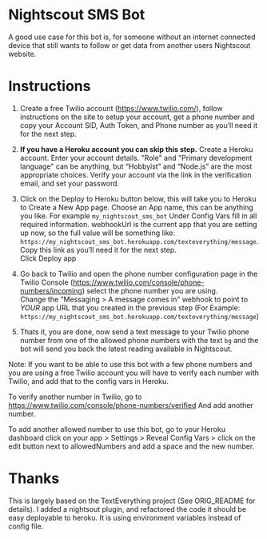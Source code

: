 
# Nightscout SMS Bot

A good use case for this bot is, for someone without an internet connected device that still wants to follow or get data from another users Nightscout website.

# Instructions
 1. Create a free Twilio account (https://www.twilio.com/), follow instructions on the site to setup your account, get a phone number and copy your Account SID, Auth Token, and Phone number as you’ll need it for the next step.
    
   
 2.  **If you have a Heroku account you can skip this step.** 
     Create a Heroku account. 
     Enter your account details. "Role" and "Primary development language" can be anything, but “Hobbyist” and “Node.js” are the most appropriate choices. 
     Verify your account via the link in the verification email, and set your password.
     
 3. Click on the Deploy to Heroku button below, this will take you to Heroku to Create a New App page. 
Choose an App name, this can be anything you like. For example `my_nightscout_sms_bot` 
Under Config Vars fill in all required information. 
webhookUrl is the current app that you are setting up now, so the full value will be something like: `https://my_nightscout_sms_bot.herokuapp.com/texteverything/message`. 
Copy this link as you’ll need it for the next step.   
Click Deploy app

 4. Go back to Twilio and open the phone number configuration page in the Twilio Console (https://www.twilio.com/console/phone-numbers/incoming) select the phone number you are using.  
Change the "Messaging > A message comes in" webhook to point to _YOUR_ app URL that you created in the previous step (For Example: `https://my_nightscout_sms_bot.herokuapp.com/texteverything/message`)
 5. Thats it, you are done, now send a text message to your Twilio phone number from one of the allowed phone numbers with the text `bg` and the bot will send you back the latest reading available in Nightscout.
 

 Note: If you want to be able to use this bot with a few phone numbers and you are using a free Twilio account you will have to verify each number with Twilio, and add that to the config vars in Heroku.
 
To verify another number in Twilio, go to https://www.twilio.com/console/phone-numbers/verified And add another number.

To add another allowed number to use this bot, go to your Heroku dashboard click on your app > Settings > Reveal Config Vars >  click on the edit button next to allowedNumbers and add a space and the new number.  

 
 

# Thanks
This is largely based on the TextEverything project (See ORIG_README for details). 
I added a nightsout plugin, and refactored the code it should be easy deployable to heroku. 
It is using environment variables instead of config file.
